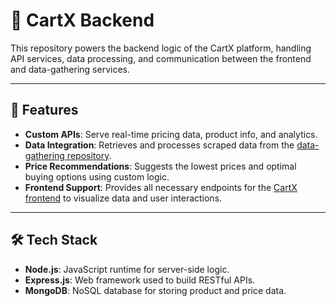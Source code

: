 # 🧠 CartX Backend

This repository powers the backend logic of the CartX platform, handling API services, data processing, and communication between the frontend and data-gathering services.

---

## 🚀 Features

- **Custom APIs**: Serve real-time pricing data, product info, and analytics.
- **Data Integration**: Retrieves and processes scraped data from the [data-gathering repository](https://github.com/CartX-RCOS/data-gathering).
- **Price Recommendations**: Suggests the lowest prices and optimal buying options using custom logic.
- **Frontend Support**: Provides all necessary endpoints for the [CartX frontend](https://github.com/CartX-RCOS/frontend) to visualize data and user interactions.

---

## 🛠️ Tech Stack

- **Node.js**: JavaScript runtime for server-side logic.
- **Express.js**: Web framework used to build RESTful APIs.
- **MongoDB**: NoSQL database for storing product and price data.
